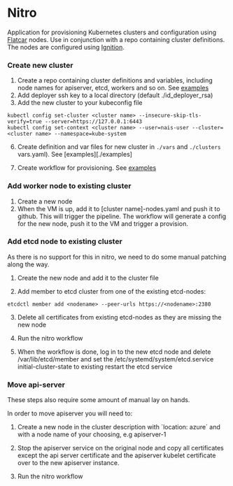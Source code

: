 # Nitro

Application for provisioning Kubernetes clusters and configuration using
[Flatcar](https://www.flatcar.org/) nodes. Use in conjunction with a repo
containing cluster definitions. The nodes are configured using
[Ignition](https://www.flatcar.org/docs/latest/provisioning/ignition/).

### Create new cluster
1. Create a repo containing cluster definitions and variables, including node
   names for apiserver, etcd, workers and so on. See [examples](./examples)
2. Add deployer ssh key to a local directory (default ./id_deployer_rsa)
3. Add the new cluster to your kubeconfig file
```
kubectl config set-cluster <cluster name> --insecure-skip-tls-verify=true --server=https://127.0.0.1:6443
kubectl config set-context <cluster name> --user=nais-user --cluster=<cluster name> --namespace=kube-system
```
6. Create definition and var files for new cluster in `./vars` and `./clusters`
   vars.yaml). See [examples][./examples]

7. Create workflow for provisioning. See [examples](./examples/workflow.yaml)

### Add worker node to existing cluster
1. Create a new node
2. When the VM is up, add it to [cluster name]-nodes.yaml and push it to github.
This will trigger the pipeline. The workflow will generate a config for the new
node, push it to the VM and trigger a provision.

### Add etcd node to existing cluster

As there is no support for this in nitro, we need to do some manual patching
along the way.

1. Create the new node and add it to the cluster file

2. Add member to etcd cluster from one of the existing etcd-nodes:
```
etcdctl member add <nodename> --peer-urls https://<nodename>:2380
```

3. Delete all certificates from existing etcd-nodes as they are missing the new
   node

4. Run the nitro workflow

5. When the workflow is done, log in to the new etcd node and delete
   /var/lib/etcd/member and set the /etc/systemd/system/etcd.service
   initial-cluster-state to existing restart the etcd service

### Move api-server

These steps also require some amount of manual lay on hands.

In order to move apiserver you will need to:

1. Create a new node in the cluster description with ´location: azure´ and with a
   node name of your choosing, e.g apiserver-1

2. Stop the apiserver service on the original node and copy all certificates
except the api server certificate and the apiserver kubelet certificate over to
the new apiserver instance.

3. Run the nitro workflow
